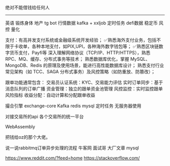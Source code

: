 绝对不能借钱给任何人

--------



英语
锻炼身体
地产
tg bot
行情数据
kafka + xxljob 定时任务
defi数据
稳定币
风控
量化

支付：有高并发支付系统或金融级系统开发经验；
✅熟悉海外支付业务，包括不限于卡收单，各种本地支付，如PIX,UPI，各种海外数字钱包等；
✅熟悉区块链数字货币支付，Payfi等
深入理解网络协议（TCP/IP、HTTP/HTTPS），熟悉 RPC、MQ、缓存、分布式事务等技术；
熟悉数据库优化，掌握 MySQL、MongoDB、Redis 的原理及使用场景，能进行高性能数据库设计；
熟悉支付行业常见架构（如 TCC、SAGA 分布式事务）及风控策略（如防重放、防篡改）；

跟单功能通常包含：
交易员认证系统：KYC、交易能力评估
实时订单同步：基于消息队列的订单广播
资金管理：独立的跟单资金池管理
风控监控：实时监控跟单风险指标
收益分配：自动计算和分配跟单收益

撮合引擎 exchange-core
Kafka
redis
mysql
定时任务
无服务器使用


对接交易所的api
各个交易所的统一平台

WebAssembly

把钱给oz的那个大佬。

说一说rabbitmq订单异步处理的流程
牛客网
面试哥
大厂文章
mysql

https://www.reddit.com/?feed=home
https://stackoverflow.com/








